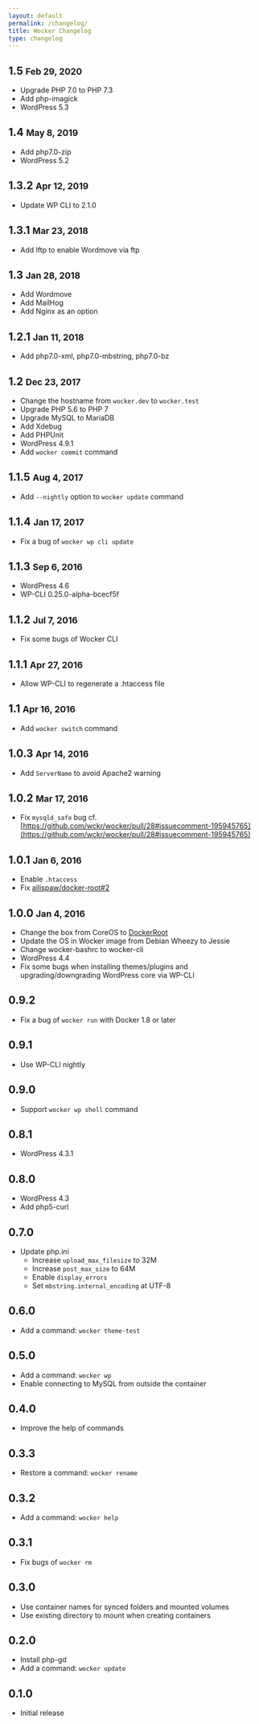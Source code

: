 ```yaml
---
layout: default
permalink: /changelog/
title: Wocker Changelog
type: changelog
---
```


## 1.5 <small>Feb 29, 2020</small>
- Upgrade PHP 7.0 to PHP 7.3
- Add php-imagick
- WordPress 5.3

## 1.4 <small>May 8, 2019</small>
- Add php7.0-zip
- WordPress 5.2

## 1.3.2 <small>Apr 12, 2019</small>
- Update WP CLI to 2.1.0

## 1.3.1 <small>Mar 23, 2018</small>
- Add lftp to enable Wordmove via ftp

## 1.3 <small>Jan 28, 2018</small>
- Add Wordmove
- Add MailHog
- Add Nginx as an option

## 1.2.1 <small>Jan 11, 2018</small>
- Add php7.0-xml, php7.0-mbstring, php7.0-bz

## 1.2 <small>Dec 23, 2017</small>
- Change the hostname from `wocker.dev` to `wocker.test`
- Upgrade PHP 5.6 to PHP 7
- Upgrade MySQL to MariaDB
- Add Xdebug
- Add PHPUnit
- WordPress 4.9.1
- Add `wocker commit` command

## 1.1.5 <small>Aug 4, 2017</small>
- Add `--nightly` option to `wocker update` command

## 1.1.4 <small>Jan 17, 2017</small>
- Fix a bug of `wocker wp cli update`

## 1.1.3 <small>Sep 6, 2016</small>
- WordPress 4.6
- WP-CLI 0.25.0-alpha-bcecf5f

## 1.1.2 <small>Jul 7, 2016</small>
- Fix some bugs of Wocker CLI

## 1.1.1 <small>Apr 27, 2016</small>
- Allow WP-CLI to regenerate a .htaccess file

## 1.1 <small>Apr 16, 2016</small>
- Add `wocker switch` command

## 1.0.3 <small>Apr 14, 2016</small>
- Add `ServerName` to avoid Apache2 warning

## 1.0.2 <small>Mar 17, 2016</small>
- Fix `mysqld_safe` bug cf. [https://github.com/wckr/wocker/pull/28#issuecomment-195945765](https://github.com/wckr/wocker/pull/28#issuecomment-195945765)

## 1.0.1 <small>Jan 6, 2016</small>
- Enable `.htaccess`
- Fix [ailispaw/docker-root#2](https://github.com/ailispaw/docker-root/issues/2)

## 1.0.0 <small>Jan 4, 2016</small>
- Change the box from CoreOS to [DockerRoot](https://github.com/ailispaw/docker-root)
- Update the OS in Wocker image from Debian Wheezy to Jessie
- Change wocker-bashrc to wocker-cli
- WordPress 4.4
- Fix some bugs when installing themes/plugins and upgrading/downgrading WordPress core via WP-CLI

## 0.9.2
- Fix a bug of `wocker run` with Docker 1.8 or later

## 0.9.1
- Use WP-CLI nightly

## 0.9.0
- Support `wocker wp shell` command

## 0.8.1
- WordPress 4.3.1

## 0.8.0

- WordPress 4.3
- Add php5-curl

## 0.7.0

- Update php.ini
  - Increase `upload_max_filesize` to 32M
  - Increase `post_max_size` to 64M
  - Enable `display_errors`
  - Set `mbstring.internal_encoding` at UTF-8

## 0.6.0

- Add a command: `wocker theme-test`

## 0.5.0

- Add a command: `wocker wp`
- Enable connecting to MySQL from outside the container

## 0.4.0

- Improve the help of commands

## 0.3.3

- Restore a command: `wocker rename`

## 0.3.2

- Add a command: `wocker help`

## 0.3.1

- Fix bugs of `wocker rm`

## 0.3.0

- Use container names for synced folders and mounted volumes
- Use existing directory to mount when creating containers

## 0.2.0

- Install php-gd
- Add a command: `wocker update`

## 0.1.0

- Initial release

